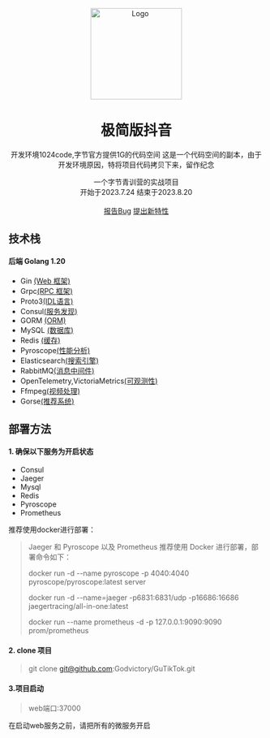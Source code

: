 <p align="center">
  <a href="https://github.com/Ocyss/Douyin">
    <img src="https://qiu-blog.oss-cn-hangzhou.aliyuncs.com/Q/douyin/logo.svg" alt="Logo" width="180" height="180">
  </a>

  <h1 align="center">极简版抖音</h1>
<p align="center"> 开发环境1024code,字节官方提供1G的代码空间
 这是一个代码空间的副本，由于开发环境原因，特将项目代码拷贝下来，留作纪念</p>

  <p align="center">
    一个字节青训营的实战项目
	<br/>
	开始于2023.7.24 结束于2023.8.20
    <br/>
     <br/>
    <a href="https://github.com/Godvictory/GuTikTok/issues">报告Bug</a>
    <a href="https://github.com/Godvictory/GuTikTok/issues">提出新特性</a>
</p>

## 技术栈

#### 后端 Golang 1.20

- Gin [(Web 框架)](https://gin-gonic.com/zh-cn/)
- Grpc[(RPC 框架)]()
- Proto3[(IDL语言)]()
- Consul[(服务发现)]()
- GORM [(ORM)](https://gorm.io/zh_CN/)
- MySQL [(数据库)]()
- Redis [(缓存)]()
- Pyroscope[(性能分析)]()
- Elasticsearch[(搜索引擎)]()
- RabbitMQ[(消息中间件)]()
- OpenTelemetry,VictoriaMetrics[(可观测性)]()
- Ffmpeg[(视频处理)]()
- Gorse[(推荐系统)]()

## 部署方法

#### 1. 确保以下服务为开启状态

- Consul
- Jaeger
- Mysql
- Redis
- Pyroscope
- Prometheus

推荐使用docker进行部署：
>  Jaeger 和 Pyroscope 以及 Prometheus 推荐使用 Docker 进行部署，部署命令如下：
> 
>  docker run -d --name pyroscope -p 4040:4040 pyroscope/pyroscope:latest server
>  
>  docker run -d --name=jaeger -p6831:6831/udp -p16686:16686 jaegertracing/all-in-one:latest
> 
>  docker run --name prometheus -d -p 127.0.0.1:9090:9090 prom/prometheus

#### 2. clone 项目
> git clone git@github.com:Godvictory/GuTikTok.git
#### 3.项目启动
> web端口:37000

在启动web服务之前，请把所有的微服务开启
